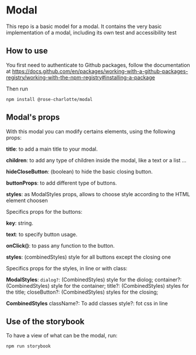 # Modal

This repo is a basic model for a modal.
It contains the very basic implementation of a modal, including its own test and accessibility test

## How to use

You first need to authenticate to Github packages, follow the documentation at https://docs.github.com/en/packages/working-with-a-github-packages-registry/working-with-the-npm-registry#installing-a-package

Then run

```
npm install @rose-charlotte/modal
```

## Modal's props

With this modal you can modify certains elements, using the following props:

**title**: to add a main title to your modal.

**children**: to add any type of children inside the modal, like a text or a list ...

**hideCloseButton**: (boolean) to hide the basic closing button.

**buttonProps**: to add different type of buttons.

**styles**: as ModalStyles props, allows to choose style according to the HTML element choosen

Specifics props for the buttons:

**key**: string.

**text**: to specify button usage.

**onClick()**: to pass any function to the button.

**styles**: (combinedStyles) style for all buttons except the closing one

Specifics props for the styles, in line or with class:

**ModalStyles**:
`dialog?`: (CombinedStyles) style for the diolog;
container?: (CombinedStyles) style for the container;
title?: (CombinedStyles) styles for the title;
closeButton?: (CombinedStyles) styles for the closing;

**CombinedStyles**
className?: To add classes
style?: fot css in line

## Use of the storybook

To have a view of what can be the modal, run:

```
npm run storybook
```
